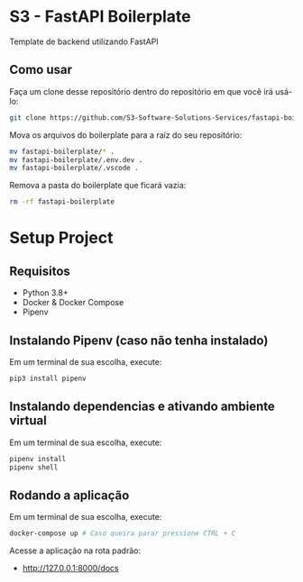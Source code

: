 # S3 - FastAPI Boilerplate
Template de backend utilizando FastAPI

## Como usar
Faça um clone desse repositório dentro do repositório em que você irá usá-lo:
```bash
git clone https://github.com/S3-Software-Solutions-Services/fastapi-boilerplate.git
```

Mova os arquivos do boilerplate para a raíz do seu repositório:
```bash
mv fastapi-boilerplate/* .
mv fastapi-boilerplate/.env.dev .
mv fastapi-boilerplate/.vscode .
```

Remova a pasta do boilerplate que ficará vazia:
```bash
rm -rf fastapi-boilerplate
```

#

# Setup Project

## Requisitos
- Python 3.8+
- Docker & Docker Compose
- Pipenv

## Instalando Pipenv (caso não tenha instalado)
Em um terminal de sua escolha, execute:
```bash
pip3 install pipenv
```

## Instalando dependencias e ativando ambiente virtual
Em um terminal de sua escolha, execute:
```bash
pipenv install
pipenv shell
```

## Rodando a aplicação
Em um terminal de sua escolha, execute:
```bash
docker-compose up # Caso queira parar pressione CTRL + C
```

Acesse a aplicação na rota padrão:
- http://127.0.0.1:8000/docs

